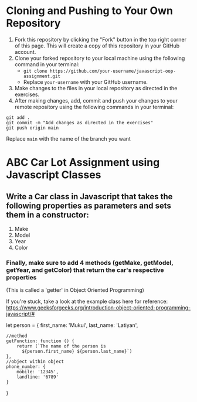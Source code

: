 # Cloning and Pushing to Your Own Repository

1. Fork this repository by clicking the "Fork" button in the top right corner of this page. This will create a copy of this repository in your GitHub account.
2. Clone your forked repository to your local machine using the following command in your terminal:
    - `git clone https://github.com/your-username/javascript-oop-assignment.git`
    - Replace `your-username` with your GitHub username.
3. Make changes to the files in your local repository as directed in the exercises.
4. After making changes, add, commit and push your changes to your remote repository using the following commands in your terminal:

```
git add .
git commit -m "Add changes as directed in the exercises"
git push origin main
```

Replace `main` with the name of the branch you want

# ABC Car Lot Assignment using Javascript Classes
## Write a Car class in Javascript that takes the following properties as parameters and sets them in a constructor:
1. Make
2. Model
3. Year
4. Color

### Finally, make sure to add 4 methods (getMake, getModel, getYear, and getColor) that return the car's respective properties
(This is called a 'getter' in Object Oriented Programming)

If you're stuck, take a look at the example class here for reference: https://www.geeksforgeeks.org/introduction-object-oriented-programming-javascript/#

let person = {
    first_name: 'Mukul',
    last_name: 'Latiyan',
 
    //method
    getFunction: function () {
        return (`The name of the person is
          ${person.first_name} ${person.last_name}`)
    },
    //object within object
    phone_number: {
        mobile: '12345',
        landline: '6789'
    }
}